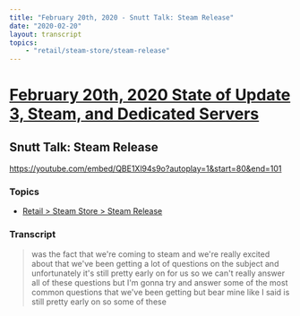 ```yaml
---
title: "February 20th, 2020 - Snutt Talk: Steam Release"
date: "2020-02-20"
layout: transcript
topics: 
    - "retail/steam-store/steam-release"
---
```

# [February 20th, 2020 State of Update 3, Steam, and Dedicated Servers](../2020-02-20.md)
## Snutt Talk: Steam Release
https://youtube.com/embed/QBE1Xl94s9o?autoplay=1&start=80&end=101
### Topics
* [Retail > Steam Store > Steam Release](../topics/retail/steam-store/steam-release.md)

### Transcript

> was the fact that we're coming to steam
> and we're really excited about that
> we've been getting a lot of questions on
> the subject and unfortunately it's still
> pretty early on for us so we can't
> really answer all of these questions but
> I'm gonna try and answer some of the
> most common questions that we've been
> getting but bear mine like I said is
> still pretty early on so some of these
